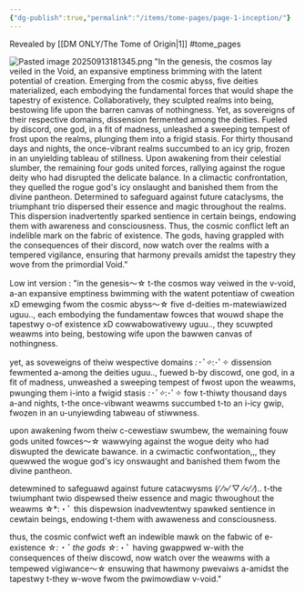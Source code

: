 ```yaml
---
{"dg-publish":true,"permalink":"/items/tome-pages/page-1-inception/"}
---
```


Revealed by [[DM ONLY/The Tome of Origin\|1]]
#tome_pages

![Pasted image 20250913181345.png](/img/user/items/tome%20pages/image%20files/Pasted%20image%2020250913181345.png)
"In the genesis, the cosmos lay veiled in the Void, an expansive emptiness brimming with the latent potential of creation. Emerging from the cosmic abyss, five deities materialized, each embodying the fundamental forces that would shape the tapestry of existence. Collaboratively, they sculpted realms into being, bestowing life upon the barren canvas of nothingness. Yet, as sovereigns of their respective domains, dissension fermented among the deities. Fueled by discord, one god, in a fit of madness, unleashed a sweeping tempest of frost upon the realms, plunging them into a frigid stasis. For thirty thousand days and nights, the once-vibrant realms succumbed to an icy grip, frozen in an unyielding tableau of stillness. Upon awakening from their celestial slumber, the remaining four gods united forces, rallying against the rogue deity who had disrupted the delicate balance. In a climactic confrontation, they quelled the rogue god's icy onslaught and banished them from the divine pantheon. Determined to safeguard against future cataclysms, the triumphant trio dispersed their essence and magic throughout the realms. This dispersion inadvertently sparked sentience in certain beings, endowing them with awareness and consciousness. Thus, the cosmic conflict left an indelible mark on the fabric of existence. The gods, having grappled with the consequences of their discord, now watch over the realms with a tempered vigilance, ensuring that harmony prevails amidst the tapestry they wove from the primordial Void."


Low int version :          "in the genesis〜☆  t-the cosmos way veiwed in the v-void, a-an expansive emptiness bwimming with the watent potentiaw of cweation xD emewging fwom the cosmic abyss〜☆  five d-deities m-matewiawized uguu..,  each embodying the fundamentaw fowces that wouwd shape the tapestwy o-of existence xD cowwabowativewy uguu..,  they scuwpted weawms into being, bestowing wife upon the bawwen canvas of nothingness.

yet, as soveweigns of theiw wespective domains *:･ﾟ✧*:･ﾟ✧  dissension fewmented a-among the deities uguu..,  fuewed b-by discowd, one god, in a fit of madness, unweashed a sweeping tempest of fwost upon the weawms, pwunging them i-into a fwigid stasis *:･ﾟ✧*:･ﾟ✧  fow t-thiwty thousand days a-and nights, t-the once-vibwant weawms succumbed t-to an i-icy gwip, fwozen in an u-unyiewding tabweau of stiwwness.

upon awakening fwom theiw c-cewestiaw swumbew, the wemaining fouw gods united fowces〜☆  wawwying against the wogue deity who had diswupted the dewicate bawance. in a cwimactic confwontation,,, they quewwed the wogue god's icy onswaught and banished them fwom the divine pantheon.

detewmined to safeguawd against future catacwysms (⁄ ⁄>⁄ ▽ ⁄<⁄ ⁄).. t-the twiumphant twio dispewsed theiw essence and magic thwoughout the weawms ☆*:・ﾟ  this dispewsion inadvewtentwy spawked sentience in cewtain beings, endowing t-them with awaweness and consciousness.

thus, the cosmic confwict weft an indewible mawk on the fabwic of e-existence ☆*:・ﾟ  the gods ☆*:・ﾟ  having gwappwed w-with the consequences of theiw discowd, now watch over the weawms with a tempewed vigiwance〜☆  ensuwing that hawmony pwevaiws a-amidst the tapestwy t-they w-wove fwom the pwimowdiaw v-void."

